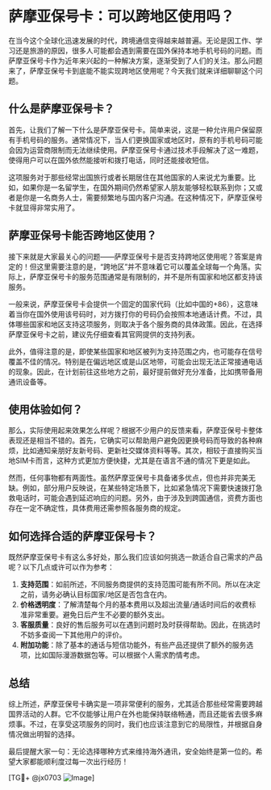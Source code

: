 # 萨摩亚保号卡：可以跨地区使用吗？

在当今这个全球化迅速发展的时代，跨境通信变得越来越普遍。无论是因工作、学习还是旅游的原因，很多人可能都会遇到需要在国外保持本地手机号码的问题。而萨摩亚保号卡作为近年来兴起的一种解决方案，逐渐受到了人们的关注。那么问题来了，萨摩亚保号卡到底能不能实现跨地区使用呢？今天我们就来详细聊聊这个问题。

## 什么是萨摩亚保号卡？

首先，让我们了解一下什么是萨摩亚保号卡。简单来说，这是一种允许用户保留原有手机号码的服务。通常情况下，当人们更换国家或地区时，原有的手机号码可能会因为运营商限制而无法继续使用。萨摩亚保号卡通过技术手段解决了这一难题，使得用户可以在国外依然能接听和拨打电话，同时还能接收短信。

这项服务对于那些经常出国旅行或者长期居住在其他国家的人来说尤为重要。比如，如果你是一名留学生，在国外期间仍然希望家人朋友能够轻松联系到你；又或者是你是一名商务人士，需要频繁地与国内客户沟通。在这种情况下，萨摩亚保号卡就显得非常实用了。

## 萨摩亚保号卡能否跨地区使用？

接下来就是大家最关心的问题——萨摩亚保号卡是否支持跨地区使用呢？答案是肯定的！但这里需要注意的是，“跨地区”并不意味着它可以覆盖全球每一个角落。实际上，萨摩亚保号卡的服务范围通常是有限制的，并不是所有国家和地区都支持该服务。

一般来说，萨摩亚保号卡会提供一个固定的国家代码（比如中国的+86），这意味着当你在国外使用该号码时，对方拨打你的号码仍会按照本地通话计费。不过，具体哪些国家和地区支持这项服务，则取决于各个服务商的具体政策。因此，在选择萨摩亚保号卡之前，建议先仔细查看其官网提供的支持列表。

此外，值得注意的是，即使某些国家和地区被列为支持范围之内，也可能存在信号覆盖不佳的情况。特别是在偏远地区或是山区地带，可能会出现无法正常接通电话的现象。因此，在计划前往这些地方之前，最好提前做好充分准备，比如携带备用通讯设备等。

## 使用体验如何？

那么，实际使用起来效果怎么样呢？根据不少用户的反馈来看，萨摩亚保号卡整体表现还是相当不错的。首先，它确实可以帮助用户避免因更换号码而导致的各种麻烦，比如通知亲朋好友新号码、更新社交媒体资料等等。其次，相较于直接购买当地SIM卡而言，这种方式更加方便快捷，尤其是在语言不通的情况下更是如此。

然而，任何事物都有两面性。虽然萨摩亚保号卡具备诸多优点，但也并非完美无缺。例如，部分用户反映说，在某些特定场景下，比如紧急情况下需要快速拨打急救电话时，可能会遇到延迟响应的问题。另外，由于涉及到跨国通信，资费方面也存在一定不确定性，具体费用还需参照各服务商的规定。

## 如何选择合适的萨摩亚保号卡？

既然萨摩亚保号卡有这么多好处，那么我们应该如何挑选一款适合自己需求的产品呢？以下几点或许可以作为参考：

1. **支持范围**：如前所述，不同服务商提供的支持范围可能有所不同。所以在决定之前，请务必确认目标国家/地区是否包含在内。
2. **价格透明度**：了解清楚每个月的基本费用以及超出流量/通话时间后的收费标准非常重要。避免日后产生不必要的额外支出。
3. **客服质量**：良好的售后服务可以在遇到问题时及时获得帮助。因此，在挑选时不妨多查阅一下其他用户的评价。
4. **附加功能**：除了基本的通话与短信功能外，有些产品还提供了额外的服务选项，比如国际漫游数据包等。可以根据个人需求酌情考虑。

## 总结

综上所述，萨摩亚保号卡确实是一项非常便利的服务，尤其适合那些经常需要跨越国界活动的人群。它不仅能够让用户在外也能保持联络畅通，而且还能省去很多麻烦事。不过，在享受这项服务的同时，我们也应该注意到它的局限性，并根据自身情况做出明智的选择。

最后提醒大家一句：无论选择哪种方式来维持海外通讯，安全始终是第一位的。希望大家都能顺利度过每一次出行经历！

[TG💪+ @jx0703 ![Image](https://github.com/user-attachments/assets/dbca1d08-cadb-493c-b0ec-ad6f7a83f270)]